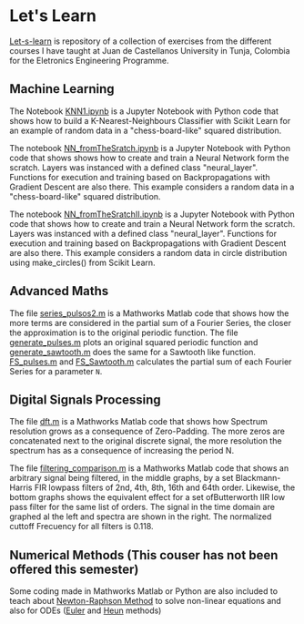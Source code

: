# Let's Learn

[Let-s-learn](https://github.com/ArnaldoMatute/Let-s-Learn) is repository of a collection of exercises from the different courses I have taught at Juan de Castellanos University in Tunja, Colombia for the Eletronics Engineering Programme. 

## Machine Learning 
The Notebook [KNN1.ipynb](https://github.com/ArnaldoMatute/Let-s-Learn/blob/master/KNN1.ipynb) is a Jupyter Notebook with Python code that shows how to build a K-Nearest-Neighbours Classifier with Scikit Learn for an example of random data in a "chess-board-like" squared distribution. 

The notebook [NN_fromTheSratch.ipynb](https://github.com/ArnaldoMatute/Let-s-Learn/blob/master/NN_FromTheScratch.ipynb) is a Jupyter Notebook with Python code that shows shows how to create and train a Neural Network form the scratch. Layers was instanced with a defined class "neural_layer". Functions for execution and training based on Backpropagations with Gradient Descent are also there. This example considers a random data in a "chess-board-like" squared distribution.

The notebook [NN_fromTheSratchII.ipynb](https://github.com/ArnaldoMatute/Let-s-Learn/blob/master/NN_FromTheScratchII.ipynb) is a Jupyter Notebook with Python code that shows how to create and train a Neural Network form the scratch. Layers was instanced with a defined class "neural_layer".  Functions for execution and training based on Backpropagations with Gradient Descent are also there. This example considers a random data in circle distribution using make_circles() from Scikit Learn.

## Advanced Maths

The file [series_pulsos2.m](https://github.com/ArnaldoMatute/Let-s-Learn/blob/master/series_pulsos2.m) is a Mathworks Matlab code that shows how the more terms are considered in the partial sum of a Fourier Series, the closer the approximation is to the original periodic function. The file [generate_pulses.m](https://github.com/ArnaldoMatute/Let-s-Learn/blob/master/generate_pulses.m) plots an original squared periodic function and [generate_sawtooth.m](https://github.com/ArnaldoMatute/Let-s-Learn/blob/master/generate_sawtooth.m) does the same for a Sawtooth like function. [FS_pulses.m](https://github.com/ArnaldoMatute/Let-s-Learn/blob/master/FS_pulse.m) and [FS_Sawtooth.m](https://github.com/ArnaldoMatute/Let-s-Learn/blob/master/FS_sawtooth.m) calculates the partial sum of each Fourier Series for a parameter `N`.   

## Digital Signals Processing 

The file [dft.m](https://github.com/ArnaldoMatute/Let-s-Learn/blob/master/dft.m) is a Mathworks Matlab code that shows how Spectrum resolution grows as a consequence of Zero-Padding. The more zeros are concatenated next to the original discrete signal, the more resolution the spectrum has as a consequence of increasing the period N.

The file [filtering_comparison.m](https://github.com/ArnaldoMatute/Let-s-Learn/blob/master/filtering_comparison.m) is a Mathworks Matlab code that shows an arbitrary signal being filtered, in the middle graphs, by a set Blackmann-Harris FIR lowpass filters of 2nd, 4th, 8th, 16th and 64th order. Likewise, the bottom graphs shows the  equivalent effect for a set ofButterworth IIR low pass filter for the same list of orders. The signal in the time domain are graphed al the left and spectra are shown in the right. The normalized cuttoff Frecuency for all filters is 0.118.  

## Numerical Methods (This couser has not been offered this semester)

Some coding made in Mathworks Matlab or Python are also included to teach about [Newton-Raphson Method](https://github.com/ArnaldoMatute/Let-s-Learn/blob/master/NR.py) to solve non-linear equations and also for ODEs ([Euler](https://github.com/ArnaldoMatute/Let-s-Learn/blob/master/euler_2nd_Order.py) and [Heun](https://github.com/ArnaldoMatute/Let-s-Learn/blob/master/HEUN_METHOD_2_ORDER.m) methods)
